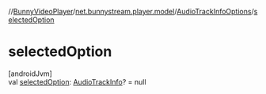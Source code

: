 //[BunnyVideoPlayer](../../../index.md)/[net.bunnystream.player.model](../index.md)/[AudioTrackInfoOptions](index.md)/[selectedOption](selected-option.md)

# selectedOption

[androidJvm]\
val [selectedOption](selected-option.md): [AudioTrackInfo](../-audio-track-info/index.md)? = null
